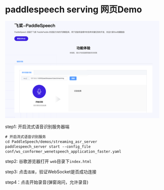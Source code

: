 # paddlespeech serving 网页Demo

![图片](./paddle_web_demo.png)

step1: 开启流式语音识别服务器端

```
# 开启流式语音识别服务
cd PaddleSpeech/demos/streaming_asr_server
paddlespeech_server start --config_file conf/ws_conformer_wenetspeech_application_faster.yaml
```

step2: 谷歌游览器打开 `web`目录下`index.html`

step3: 点击`连接`，验证WebSocket是否成功连接

step4：点击开始录音(弹窗询问，允许录音)


 
